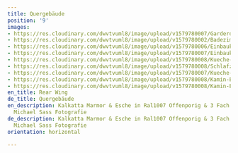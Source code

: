 ```yaml
---
title: Quergebäude
position: '9'
images:
- https://res.cloudinary.com/dwvtvuml8/image/upload/v1579780007/Garderobe-Wandschrank-weiss-lackiert_fhr3os.gif
- https://res.cloudinary.com/dwvtvuml8/image/upload/v1579780002/Badezimmer-Waschtisch-Dachschraege-weiss-lackiert_axdagh.gif
- https://res.cloudinary.com/dwvtvuml8/image/upload/v1579780006/Einbaukueche-Einbauschrank-Eiche-weiss-lackiert_io0lwv.gif
- https://res.cloudinary.com/dwvtvuml8/image/upload/v1579780007/Einbaukueche-Kochinsel-Eiche-weiss-lackiert_mtgfru.gif
- https://res.cloudinary.com/dwvtvuml8/image/upload/v1579780008/Kueche-Mittelblock-Eiche-weiss-lackiert_umewzy.gif
- https://res.cloudinary.com/dwvtvuml8/image/upload/v1579780008/Schlafzimmer-Einbauschrank-Dachschraege_smwfty.gif
- https://res.cloudinary.com/dwvtvuml8/image/upload/v1579780007/Kueche-Insel-weiss-lackiert_bakd5f.gif
- https://res.cloudinary.com/dwvtvuml8/image/upload/v1579780008/Kamin-Einbauschrank-Wohnzimmer-weiss-lackiert_lr4ti6.gif
- https://res.cloudinary.com/dwvtvuml8/image/upload/v1579780008/Kamin-Einbauschrank-Wohnbereich-weiss-lackiert_cznmxc.gif
en_title: Rear Wing
de_title: Quergebäude
en_description: Kalkatta Marmor & Esche in Ral1007 Offenporig & 3 Fach Lackiert /
  Michael Sass Fotografie
de_description: Kalkatta Marmor & Esche in Ral1007 Offenporig & 3 Fach Lackiert /
  Michael Sass Fotografie
orientation: horizontal

---
```


